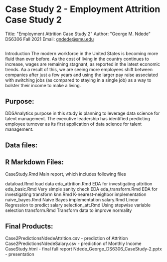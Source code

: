 # Case Study 2 - Employment Attrition Case Study 2

Title: "Employment Attrition Case Study 2"
Author: "George M. Ndede" 
DS6306 Fall 2021
Email: gndede@smu.edu


##
Introduction
The modern workforce in the United States is becoming more fluid than ever before. 
As the cost of living in the country continues to increase, wages are remaining stagnant, as reported 
in the latest economic trends. Aa a result of this, we are seeing more employees shift between companies 
after just a few years and using the larger pay raise associated with switching jobs 
(as compared to staying in a single job) as a way to bolster their income to make a living.


## Purpose:

DDSAnalytics purpose in this study is planning to leverage data science for 
talent management. The executive leadership has identified predicting employee 
turnover as its first application of data science for talent management.



## Data files:

## R Markdown Files:

CaseStudy.Rmd      Main report, which includes following files

dataload.Rmd       load data
eda_attrition.Rmd  EDA for investigating attrition
eda_basic.Rmd      Very simple sanity check EDA
eda_transform.Rmd  EDA for investigating transform
knn.Rmd            K-nearest-neighbor implementation
naive_bayes.Rmd    Naive Bayes implementation
salary.Rmd         Linear Regression to predict salary
selection_att.Rmd  Using stepwise variable selection
transform.Rmd      Transform data to improve normality

## Final Products:

Case2PredictionsNdedeAttrition.csv 		- prediction of Attrition
Case2PredictionsNdedeSalary.csv    		- prediction of Monthly Income
CaseStudy.html                      	- final full report
Ndede_George_DS6306_CaseStudy-2.pptx    - presentation
